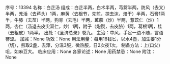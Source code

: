 序号：13394
名称：白芷汤
组成：白芷半两，白术半两，芎藭半两，防风（去叉）半两，羌活（去芦头）1两，麻黄（去根节，先煎，掠去沫，焙干）半两，石膏1两半，牛膝（去苗）半两，狗脊（去毛）半两，萆薢（炒）半两，薏苡仁（炒）1两，杏仁（汤退去皮尖双仁，炒）1两，附子（炮裂，去皮脐）1两，葛根1两，桂（去粗皮）1两半。
出处：《圣济总录》卷九。
主治：中风，手足一边不随，言语謇涩。
加减：None
功效：None
用法用量：每用18钱匕，以水4盏，加生姜1分（切），煎取2盏，去滓，分温3服，微热服，日2次夜1次。
制备方法：上(口父)咀，如麻豆大。
临床应用：None
各家论述：None
用药禁忌：None
附注：None
